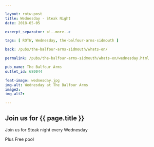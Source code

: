 ```yaml
---

layout: rotw-post
title: Wednesday - Steak Night
date: 2018-05-05

excerpt_separator: <!--more-->

tags: [ ROTW, Wednesday, the-balfour-arms-sidmouth ]

back: /pubs/the-balfour-arms-sidmouth/whats-on/

permalink: /pubs/the-balfour-arms-sidmouth/whats-on/wednesday.html

pub_name: The Balfour Arms
outlet_id: 680044

feat-image: wednesday.jpg
img-alt: Wednesday at The Balfour Arms
image2:
img-alt2:

---
```


<h2>Join us for {{ page.title }}</h2>
<p>Join us for Steak night every Wednesday</p>
<p>Plus Free pool</p>